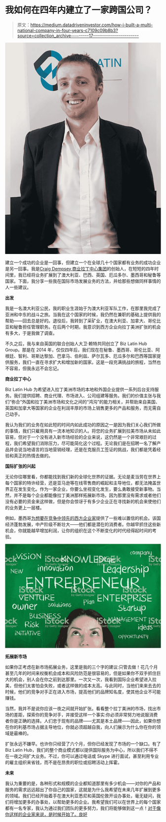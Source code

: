 # 我如何在四年内建立了一家跨国公司？

> 原文：<https://medium.datadriveninvestor.com/how-i-built-a-multi-national-company-in-four-years-c7109c09b8b3?source=collection_archive---------17----------------------->

![](img/b837528e6af1c85f75783d7deebe3885.png)

建立一个成功的企业是一回事，但建立一个在全球几十个国家都有业务的成功企业是另一回事。我是[Craig Dempsey](https://www.linkedin.com/in/craigdempseybizlatinhub/),[商业拉丁中心集团](https://www.bizlatinhub.com/)的创始人，在短短的四年时间里，我已经将业务扩展到了澳大利亚、巴西、英国、厄瓜多尔、墨西哥和秘鲁等国家。下面，我分享一些我在国际市场发展业务的方法，并给那些想做同样事情的人一些建议。

**出发**

我是一名澳大利亚公民，我的职业生涯始于为澳大利亚军队工作，在那里我完成了亚洲和中东的战斗之旅。当我在这个国家的时候，我仍然在兼职的基础上提供我的帮助——回去总是好的。退役后，我转到了采矿业，在澳大利亚、加拿大、哥伦比亚和秘鲁担任管理职务。在后两个时期，我意识到西方企业向拉丁美洲扩张的机会有多大，于是我做了调查。

不久之后，我与来自英国的联合创始人大卫·赖特共同创立了 Biz Latin Hub Group。那是在 2014 年，仅仅四年后，我们现在在秘鲁、墨西哥、哥伦比亚、阿根廷、智利、哥斯达黎加、巴拿马、伯利兹、萨尔瓦多、厄瓜多尔和巴西等国家提供服务，我们一直在寻求扩大和增加新的国家。这是一段充满挑战的旅程，当然也不容易，但我永远不会忘记。

**商业拉丁中心**

Biz Latin Hub 为希望进入拉丁美洲市场的本地和外国企业提供一系列后台支持服务。我们提供招聘、商业代理、市场进入、公司组建等服务。我们的价值主张与我们“弥合”外国和拉丁美洲市场和文化之间的“鸿沟”的能力相关，并帮助来自美国、英国和加拿大等国家的企业在利润丰厚的市场上销售更多的产品和服务，而无需自己动手。

我认为我们的业务在如此短的时间内如此成功的原因之一是因为我们关心我们所做的事情，我们只雇用具有一流本地知识的人。将您的业务扩展到拉美市场从未如此容易，但对于一个没有进入新市场经验的企业来说，这仍然是一个非常艰巨的过程，我们希望我们消除压力，尽可能简化这个过程。无论我们是在招聘一名了解产品并会说当地语言的当地营销经理，还是在克服员工签证的挑战，我们都是凭着经验和真正的热情去做的。

**国际扩张的兴起**

无论你往哪里看，你都能找到我们新的全球化世界的证据。无论是麦当劳在世界上每个国家的特许经营，还是亚马逊等在线零售商的崛起和主导地位，都无法掩盖世界正在发生变化。作为一家企业，你要么坐视变化发生，要么勇敢接受新事物。当然，并不是每个企业都能像拉丁美洲那样拓展新市场，因为那里没有需求或者他们没有必要的资金来这样做，但是你会惊讶于有多少企业正在寻找新的机会来使他们的业务更上一层楼。

例如，墨西哥[为想要在竞争中领先的西方企业家](http://www.theglobaldispatch.com/my-experience-of-starting-a-business-in-mexico-45786/)提供了一些难以置信的机会。该国经济蓬勃发展，中产阶级不断壮大——他们都是潜在的消费者。你越早抓住这些新机会，你就能越早增加利润，让你的组织在这个不断变化的时代经得起时间的考验。

![](img/7e21763b0a84169f8649b02cd652af53.png)

**拓展新市场**

如果你正考虑在新市场拓展业务，这里是我的三个字的建议:只管去做！花几个月甚至几年的时间来权衡机会成本和风险防范是很容易的，但是如果你不双手抓住巨大的机会，别人会在你之前到达那里。一次又一次，我看到国际企业希望进入拉美，但他们太害怕会失败，或者这样做的成本太高。与此同时，当他们来来去去的时候，他们的竞争对手正在进入市场，提高他们的品牌知名度，使其他企业不可能赚钱。

当然，我并不是说你应该一夜之间就开始扩张。看看整个拉丁美洲的市场，找出市场的差距，探索你的竞争对手，并接受这样一个事实:你必须非常努力地说服消费者你是正确的选择。人们忠于现有的品牌——尤其是本土品牌——因此，如果你想在你的利基市场占据主导地位，你就必须超越自我，向人们展示为什么你在你的领域是最棒的。

扩张永远不嫌早。也许你只经营了六个月，但你已经发现了市场的一个缺口。有了 Biz Latin Hub，我们的整个商业模式都以提供国际服务为中心，所以我们不得不在一夜之间扩大业务。不过，你可以通过电话或 Skype 进行面试，甚至利用专业的雇主组织来省钱，而不是在昂贵的职位或招聘活动上挥霍。

**未来**

我认为重要的是，各种形式和规模的企业都知道那里有多少机会——对你的产品和服务的需求远远超出了你自己的国家，这就是为什么我希望在未来几年扩展到更多的领域。我们已经开始着手在澳大利亚悉尼和英国伦敦开设办事处，毫无疑问，我们将增加更多的办事处，以帮助更多的企业。我希望我们可以在世界上的每个国家都有一名专家，我认为通过我们团队的更多努力，我们将能够做到这一点！[对于像你这样的企业家来说，是时候开始了。良好](http://baltimorepostexaminer.com/entrepreneurial-aussie-leading-the-way-in-latin-america/2019/02/09)